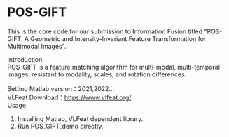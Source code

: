 # POS-GIFT
This is the core code for our submission to Information Fusion titled "POS-GIFT: A Geometric and Intensity-Invariant Feature Transformation for Multimodal Images".

Introduction   
  POS-GIFT is a feature matching algorithm for multi-modal, multi-temporal images, resistant to modality, scales, and rotation differences.

Setting
  Matlab version：2021,2022...  
  VLFeat Download：https://www.vlfeat.org/  
Usage
  1. Installing Matlab, VLFeat dependent library.
  2. Run POS_GIFT_demo directly.
